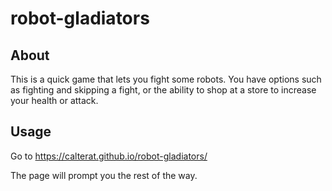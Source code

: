 # robot-gladiators

## About

This is a quick game that lets you fight some robots. 
You have options such as fighting and skipping a fight, or the ability to shop at a store to increase your health or attack.

## Usage

Go to https://calterat.github.io/robot-gladiators/

The page will prompt you the rest of the way.